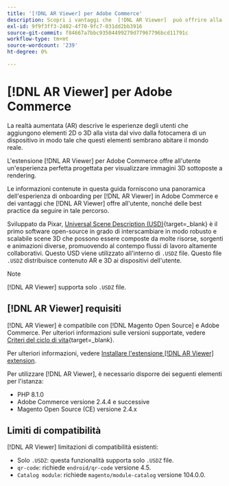 ```yaml
---
title: '[!DNL AR Viewer] per Adobe Commerce'
description: Scopri i vantaggi che  [!DNL AR Viewer]  può offrire alla tua istanza di Adobe Commerce e come integrare e configurare correttamente l'estensione.
exl-id: 9f9f3ff3-2402-4f70-9fc7-031dd2bb3916
source-git-commit: f84667a7bbc93504499279d77967796bcd11791c
workflow-type: tm+mt
source-wordcount: '239'
ht-degree: 0%

---
```


# [!DNL AR Viewer] per Adobe Commerce

La realtà aumentata (AR) descrive le esperienze degli utenti che aggiungono elementi 2D o 3D alla vista dal vivo dalla fotocamera di un dispositivo in modo tale che questi elementi sembrano abitare il mondo reale.

L&#39;estensione [!DNL AR Viewer] per Adobe Commerce offre all&#39;utente un&#39;esperienza perfetta progettata per visualizzare immagini 3D sottoposte a rendering.

Le informazioni contenute in questa guida forniscono una panoramica dell&#39;esperienza di onboarding per [!DNL AR Viewer] in Adobe Commerce e dei vantaggi che [!DNL AR Viewer] offre all&#39;utente, nonché delle best practice da seguire in tale percorso.

Sviluppato da Pixar, [Universal Scene Description (USD)](https://www.pixar.com/usd){target=_blank} è il primo software open-source in grado di interscambiare in modo robusto e scalabile scene 3D che possono essere composte da molte risorse, sorgenti e animazioni diverse, promuovendo al contempo flussi di lavoro altamente collaborativi. Questo USD viene utilizzato all&#39;interno di `.USDZ` file. Questo file `.USDZ` distribuisce contenuto AR e 3D ai dispositivi dell&#39;utente.

>[!NOTE]
>
> [!DNL AR Viewer] supporta solo `.USDZ` file.

## [!DNL AR Viewer] requisiti

[!DNL AR Viewer] è compatibile con [!DNL Magento Open Source] e Adobe Commerce. Per ulteriori informazioni sulle versioni supportate, vedere [Criteri del ciclo di vita](https://experienceleague.adobe.com/docs/commerce-operations/release/planning/lifecycle-policy.html){target=_blank}.

Per ulteriori informazioni, vedere [Installare l&#39;estensione [!DNL AR Viewer] extension](../catalog/ar-viewer-setup.md).

Per utilizzare [!DNL AR Viewer], è necessario disporre dei seguenti elementi per l&#39;istanza:

* PHP 8.1.0
* Adobe Commerce versione 2.4.4 e successive
* Magento Open Source (CE) versione 2.4.x

## Limiti di compatibilità

[!DNL AR Viewer] limitazioni di compatibilità esistenti:

* Solo `.USDZ`: questa funzionalità supporta solo `.USDZ` file.
* `qr-code`: richiede `endroid/qr-code` versione 4.5.
* `Catalog module`: richiede `magento/module-catalog` versione 104.0.0.
